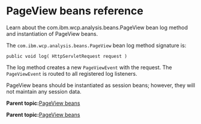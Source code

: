 # PageView beans reference 

Learn about the com.ibm.wcp.analysis.beans.PageView bean log method and instantiation of PageView beans.

The `com.ibm.wcp.analysis.beans.PageView` bean log method signature is:

```
public void log( HttpServletRequest request )
```

The log method creates a new `PageViewEvent` with the request. The `PageViewEvent` is routed to all registered log listeners.

PageView beans should be instantiated as session beans; however, they will not maintain any session data.

**Parent topic:**[PageView beans ](../pzn/pzn_pageview_beans.md)

**Parent topic:**[PageView beans ](../pzn/pzn_pageview_beans.md)

